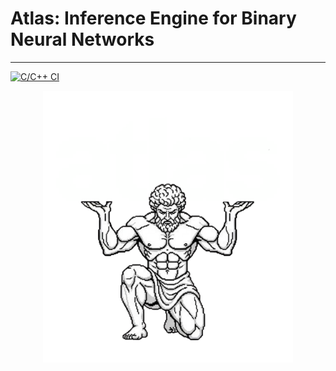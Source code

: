 # Atlas: Inference Engine for Binary Neural Networks
---

[![C/C++ CI](https://github.com/gradanii/atlas/actions/workflows/c-cpp.yml/badge.svg)](https://github.com/gradanii/atlas/actions/workflows/c-cpp.yml)

<p align="center">
  <img src="assets/logo.png" width="400">
</p>
